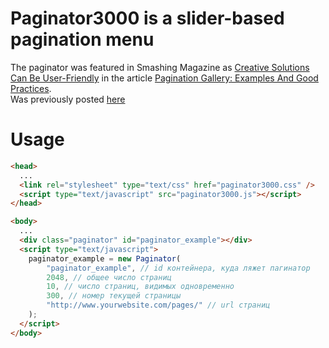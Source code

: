 Paginator3000 is a slider-based pagination menu
=========================

The paginator was featured in Smashing Magazine as [Creative Solutions Can Be User-Friendly](https://www.smashingmagazine.com/2007/11/pagination-gallery-examples-and-good-practices/) in the article [Pagination Gallery: Examples And Good Practices](https://www.smashingmagazine.com/2007/11/pagination-gallery-examples-and-good-practices/).  
Was previously posted [here](http://karaboz.ru/2007/11/19/paginator-3000-postranichnaya-navigaciya-budushhego/)

# Usage

```html
<head>
  ...
  <link rel="stylesheet" type="text/css" href="paginator3000.css" />
  <script type="text/javascript" src="paginator3000.js"></script>
</head>

<body>
  ...
  <div class="paginator" id="paginator_example"></div>
  <script type="text/javascript">
  	paginator_example = new Paginator(
  		"paginator_example", // id контейнера, куда ляжет пагинатор
  		2048, // общее число страниц
  		10, // число страниц, видимых одновременно
  		300, // номер текущей страницы
  		"http://www.yourwebsite.com/pages/" // url страниц
  	);
  </script>
</body>
```
